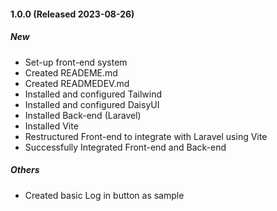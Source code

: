 #### 1.0.0 (Released 2023-08-26)

##### New

- Set-up front-end system
- Created READEME.md
- Created READMEDEV.md
- Installed and configured Tailwind
- Installed and configured DaisyUI
- Installed Back-end (Laravel)
- Installed Vite
- Restructured Front-end to integrate with Laravel using Vite
- Successfully Integrated Front-end and Back-end

##### Others

- Created basic Log in button as sample
